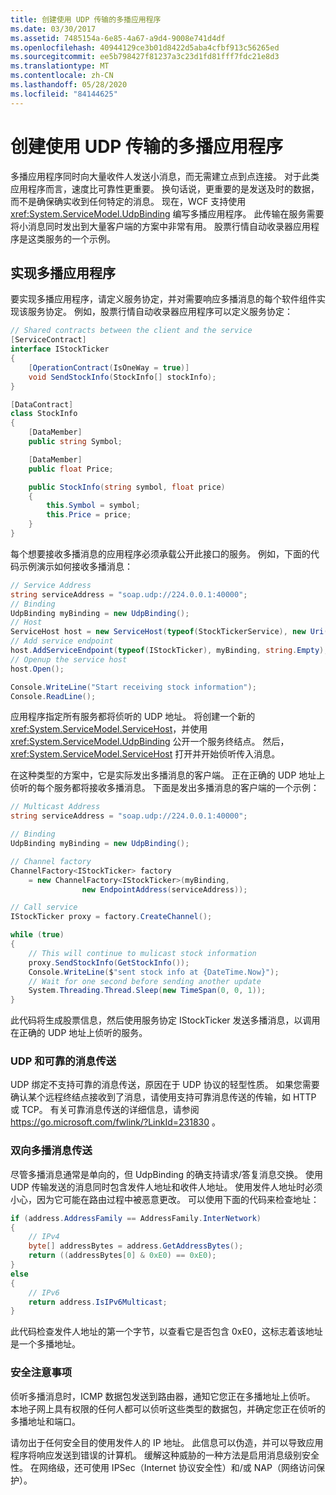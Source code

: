 ```yaml
---
title: 创建使用 UDP 传输的多播应用程序
ms.date: 03/30/2017
ms.assetid: 7485154a-6e85-4a67-a9d4-9008e741d4df
ms.openlocfilehash: 40944129ce3b01d8422d5aba4cfbf913c56265ed
ms.sourcegitcommit: ee5b798427f81237a3c23d1fd81fff7fdc21e8d3
ms.translationtype: MT
ms.contentlocale: zh-CN
ms.lasthandoff: 05/28/2020
ms.locfileid: "84144625"
---
```

# <a name="creating-multicasting-applications-using-the-udp-transport"></a>创建使用 UDP 传输的多播应用程序
多播应用程序同时向大量收件人发送小消息，而无需建立点到点连接。 对于此类应用程序而言，速度比可靠性更重要。 换句话说，更重要的是发送及时的数据，而不是确保确实收到任何特定的消息。 现在，WCF 支持使用 <xref:System.ServiceModel.UdpBinding> 编写多播应用程序。 此传输在服务需要将小消息同时发出到大量客户端的方案中非常有用。 股票行情自动收录器应用程序是这类服务的一个示例。  
  
## <a name="implementing-a-multicast-application"></a>实现多播应用程序  
 要实现多播应用程序，请定义服务协定，并对需要响应多播消息的每个软件组件实现该服务协定。 例如，股票行情自动收录器应用程序可以定义服务协定：  
  
```csharp
// Shared contracts between the client and the service  
[ServiceContract]
interface IStockTicker
{
    [OperationContract(IsOneWay = true)]
    void SendStockInfo(StockInfo[] stockInfo);
}

[DataContract]
class StockInfo
{
    [DataMember]
    public string Symbol;

    [DataMember]
    public float Price;

    public StockInfo(string symbol, float price)
    {
        this.Symbol = symbol;
        this.Price = price;
    }
}
```  
  
 每个想要接收多播消息的应用程序必须承载公开此接口的服务。  例如，下面的代码示例演示如何接收多播消息：  
  
```csharp
// Service Address
string serviceAddress = "soap.udp://224.0.0.1:40000";
// Binding
UdpBinding myBinding = new UdpBinding();
// Host
ServiceHost host = new ServiceHost(typeof(StockTickerService), new Uri(serviceAddress));
// Add service endpoint
host.AddServiceEndpoint(typeof(IStockTicker), myBinding, string.Empty);
// Openup the service host
host.Open();

Console.WriteLine("Start receiving stock information");
Console.ReadLine();
```  
  
 应用程序指定所有服务都将侦听的 UDP 地址。 将创建一个新的 <xref:System.ServiceModel.ServiceHost>，并使用 <xref:System.ServiceModel.UdpBinding> 公开一个服务终结点。 然后，<xref:System.ServiceModel.ServiceHost> 打开并开始侦听传入消息。  
  
 在这种类型的方案中，它是实际发出多播消息的客户端。 正在正确的 UDP 地址上侦听的每个服务都将接收多播消息。 下面是发出多播消息的客户端的一个示例：  
  
```csharp
// Multicast Address
string serviceAddress = "soap.udp://224.0.0.1:40000";

// Binding
UdpBinding myBinding = new UdpBinding();

// Channel factory
ChannelFactory<IStockTicker> factory
    = new ChannelFactory<IStockTicker>(myBinding,
                new EndpointAddress(serviceAddress));

// Call service
IStockTicker proxy = factory.CreateChannel();

while (true)
{
    // This will continue to mulicast stock information
    proxy.SendStockInfo(GetStockInfo());
    Console.WriteLine($"sent stock info at {DateTime.Now}");
    // Wait for one second before sending another update
    System.Threading.Thread.Sleep(new TimeSpan(0, 0, 1));
}
```  
  
 此代码将生成股票信息，然后使用服务协定 IStockTicker 发送多播消息，以调用在正确的 UDP 地址上侦听的服务。  
  
### <a name="udp-and-reliable-messaging"></a>UDP 和可靠的消息传送  
  UDP 绑定不支持可靠的消息传送，原因在于 UDP 协议的轻型性质。 如果您需要确认某个远程终结点接收到了消息，请使用支持可靠消息传送的传输，如 HTTP 或 TCP。 有关可靠消息传送的详细信息，请参阅 <https://go.microsoft.com/fwlink/?LinkId=231830> 。  
  
### <a name="two-way-multicast-messaging"></a>双向多播消息传送  
 尽管多播消息通常是单向的，但 UdpBinding 的确支持请求/答复消息交换。 使用 UDP 传输发送的消息同时包含发件人地址和收件人地址。 使用发件人地址时必须小心，因为它可能在路由过程中被恶意更改。  可以使用下面的代码来检查地址：  
  
```csharp
if (address.AddressFamily == AddressFamily.InterNetwork)
{
    // IPv4
    byte[] addressBytes = address.GetAddressBytes();
    return ((addressBytes[0] & 0xE0) == 0xE0);
}
else
{
    // IPv6
    return address.IsIPv6Multicast;
}
```  
  
 此代码检查发件人地址的第一个字节，以查看它是否包含 0xE0，这标志着该地址是一个多播地址。  
  
### <a name="security-considerations"></a>安全注意事项  
 侦听多播消息时，ICMP 数据包发送到路由器，通知它您正在多播地址上侦听。 本地子网上具有权限的任何人都可以侦听这些类型的数据包，并确定您正在侦听的多播地址和端口。  
  
 请勿出于任何安全目的使用发件人的 IP 地址。 此信息可以伪造，并可以导致应用程序将响应发送到错误的计算机。 缓解这种威胁的一种方法是启用消息级别安全性。 在网络级，还可使用 IPSec（Internet 协议安全性）和/或 NAP（网络访问保护）。
